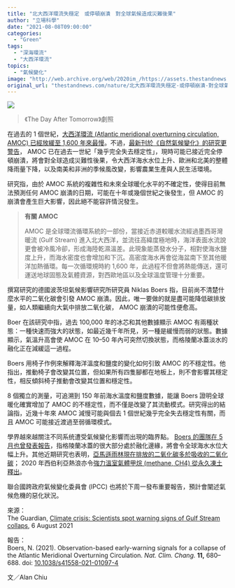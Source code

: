 ```yaml
---
title: "北大西洋環流失穩定　或停頓崩潰　對全球氣候造成災難後果"
author: "立場科學"
date: "2021-08-08T09:00:00"
categories:
  - "Green"
tags:
  - "深海環流"
  - "大西洋環流"
topics:
  - "氣候變化"
image: "http://web.archive.org/web/2020im_/https://assets.thestandnews.com/media/photos/Layer_0_fMqPj9Y.png"
original_url: "thestandnews.com/nature/北大西洋環流失穩定-或停頓崩潰-對全球氣候造成災難後果"
---
```

![](http://web.archive.org/web/2020im_/https://assets.thestandnews.com/media/photos/Layer_0_fMqPj9Y.png)
> 《The Day After Tomorrow》劇照

在過去的 1 個世紀，[大西洋環流 (Atlantic meridional overturning circulation, AMOC) 已經放緩至 1,600 年來最慢](../../nature/%E5%85%A9%E7%A0%94%E7%A9%B6%E5%86%8D%E7%A2%BA%E8%AA%8D-%E5%8C%97%E5%A4%A7%E8%A5%BF%E6%B4%8B%E7%92%B0%E6%B5%81%E9%80%9F%E5%BA%A6%E6%B8%9B%E6%85%A2%E8%87%B3%E5%8D%83%E5%B9%B4%E6%9C%80%E6%85%A2-%E6%93%94%E5%BF%83%E6%9C%83%E5%8A%A0%E5%8A%87%E6%B0%A3%E5%80%99%E8%AE%8A%E5%8C%96)。不過，[最新刊於《自然氣候變化》的研究更警告](http://web.archive.org/web/20211229132130/https://doi.org/10.1038/s41558-021-01097-4)， AMOC 已在過去一世紀「幾乎完全失去穩定性」，現時可能已接近完全停頓崩潰，將會對全球造成災難性後果，令大西洋海水水位上升、歐洲和北美的整體降雨量下降，以及南美和非洲的季候風改變，影響農業生產與人民生活環境。

研究指，由於 AMOC 系統的複雜性和未來全球暖化水平的不確定性，使得目前無法預測任何 AMOC 崩潰的日期，可能在十年或幾個世紀之後發生，但 AMOC 的崩潰會產生巨大影響，因此絕不能容許情況發生。

> **有關 AMOC**
> 
> AMOC 是全球環流循環系統的一部份，當接近赤道較暖水流經過墨西哥灣暖流 (Gulf Stream) 進入北大西洋，並流往高緯度極地時，海洋表面水流說更會被冷風冷卻，形成海陸乾濕溫差。此現象能蒸發水分子，相對使海水鹽度上升，而海水密度也會增加和下沉。高密度海水再會從海盆南下至其他暖洋加熱循環。每一次循環規時約 1,600 年，此過程不但會將熱能傳送，還可運送地球固態及氣體資源，對西歐地區以及全球溫度管理十分重要。

撰寫研究的德國波茨坦氣候影響研究所研究員 Niklas Boers 指，目前尚不清楚什麼水平的二氧化碳會引發 AMOC 崩潰。因此，唯一要做的就是盡可能降低碳排放量，如人類繼續向大氣中排放二氧化碳， AMOC 崩潰的可能性便愈高。

Boer 在該研究中指，過去 100,000 年的冰芯和其他數據顯示 AMOC 有兩種狀態：一種快速而強大的狀態，如最近幾千年所見，另一種是緩慢而弱的狀態。數據顯示，氣溫升高會使 AMOC 在 10–50 年內可突然切換狀態，而格陵蘭冰蓋淡水的融化正在減緩這一過程。

Boers 用椅子作例來解釋海洋溫度和鹽度的變化如何引致 AMOC 的不穩定性。他指出，推動椅子會改變其位置，但如果所有四隻腳都在地板上，則不會影響其穩定性，相反傾斜椅子推動會改變其位置和穩定性。

8 個獨立的測量，可追溯到 150 年前海水溫度和鹽度數據，能讓 Boers 證明全球暖化確實增加了 AMOC 的不穩定性，而不僅是改變了其流動模式。研究得出的結論指，近幾十年來 AMOC 減慢可能與個去 1 個世紀幾乎完全失去穩定性有關，而且 AMOC 可能接近渡過至弱循環模式。

學界越來越關注不同系统遭受氣候變化影響而出現的臨界點。 [Boers 的團隊在 5 月也曾發表報告](http://web.archive.org/web/20211229132130/https://www.pnas.org/content/118/21/e2024192118)，指格陵蘭冰蓋的很大部分處於融化邊緣，將會令全球海水水位大幅上升。其他近期研究也表明，[亞馬遜雨林現在排放的二氧化碳多於吸收的二氧化碳](../../nature/%E5%86%8D%E6%9C%89%E7%A0%94%E7%A9%B6%E6%8F%AD%E4%BA%9E%E9%A6%AC%E9%81%9C%E9%9B%A8%E6%9E%97%E9%80%90%E6%AD%A5%E8%AE%8A%E6%8E%92%E7%A2%B3%E6%BA%90%E9%A0%AD-%E9%9B%A8%E6%9E%97%E9%80%80%E5%8C%96%E9%80%A0%E6%88%90%E6%8E%92%E6%94%BE%E6%AF%94%E9%81%AD%E5%BE%B9%E5%BA%95%E7%A0%B4%E5%A3%9E%E5%A4%9A-2-%E5%80%8D)； 2020 年西伯利亞熱浪亦令[強力溫室氣體甲烷 (methane, CH4) 從永久凍土釋出](../../nature/%E4%BB%8A%E5%B9%B4%E5%A4%8F%E8%87%B3%E8%A5%BF%E4%BC%AF%E5%88%A9%E4%BA%9E%E9%9B%85%E5%BA%AB%E7%89%B9%E5%9C%B0%E5%8D%80%E5%9C%B0%E8%A1%A8%E9%8C%84-48c-%E9%AB%98%E6%BA%AB-%E6%88%96%E5%8A%A0%E5%BF%AB%E6%B0%B8%E4%B9%85%E5%87%8D%E5%9C%9F%E8%9E%8D%E5%8C%96)。

聯合國跨政府氣候變化委員會 (IPCC) 也將於下周一發布重要報告，預計會闡述氣候危機的惡化狀況。

來源：  
The Guardian, [Climate crisis: Scientists spot warning signs of Gulf Stream collaps](http://web.archive.org/web/20211229132130/https://www.theguardian.com/environment/2021/aug/05/climate-crisis-scientists-spot-warning-signs-of-gulf-stream-collapse), 6 August 2021

報告：  
Boers, N. (2021). Observation-based early-warning signals for a collapse of the Atlantic Meridional Overturning Circulation. _Nat. Clim. Chang._ **11,** 680–688. doi: [10.1038/s41558-021-01097-4](http://web.archive.org/web/20211229132130/https://doi.org/10.1038/s41558-021-01097-4)

文／Alan Chiu